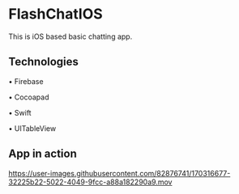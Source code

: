 # FlashChatIOS

This is iOS based basic chatting app.

## Technologies

• Firebase

• Cocoapad

• Swift

• UITableView

## App in action


https://user-images.githubusercontent.com/82876741/170316677-32225b22-5022-4049-9fcc-a88a182290a9.mov

